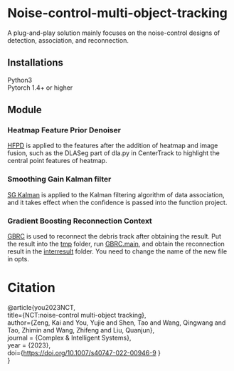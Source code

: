 # Noise-control-multi-object-tracking
A plug-and-play solution mainly focuses on the noise-control designs of detection, association, and reconnection.

## Installations

Python3<br>
Pytorch 1.4+ or higher

## Module
### Heatmap Feature Prior Denoiser
[HFPD](https://github.com/Autoyou/Noise-control-multi-object-tracking/blob/main/HFPD.py) is applied to the features after the addition of heatmap and image fusion, such as the DLASeg part of dla.py in CenterTrack to highlight the central point features of heatmap.
### Smoothing Gain Kalman filter
[SG Kalman](https://github.com/Autoyou/Noise-control-multi-object-tracking/blob/main/kalman_filter.py) is applied to the Kalman filtering algorithm of data association, and it takes effect when the confidence is passed into the function project.
### Gradient Boosting Reconnection Context
[GBRC](https://github.com/Autoyou/Noise-control-multi-object-tracking/tree/main/GBRC) is used to reconnect the debris track after obtaining the result. Put the result into the [tmp](https://github.com/Autoyou/Noise-control-multi-object-tracking/tree/main/GBRC/tmp) folder, run [GBRC.main](https://github.com/Autoyou/Noise-control-multi-object-tracking/blob/main/GBRC/GBRC_main.py), and obtain the reconnection result in the [interresult](https://github.com/Autoyou/Noise-control-multi-object-tracking/tree/main/GBRC/interresult) folder. You need to change the name of the new file in opts.
# Citation

@article{you2023NCT,<br>
title={NCT:noise-control multi-object tracking},<br>
author={Zeng, Kai and You, Yujie and Shen, Tao and Wang, Qingwang and Tao, Zhimin and Wang, Zhifeng and Liu, Quanjun},<br>
journal = {Complex \& Intelligent Systems},<br>
year = {2023},<br>
doi={https://doi.org/10.1007/s40747-022-00946-9 }<br>
}
